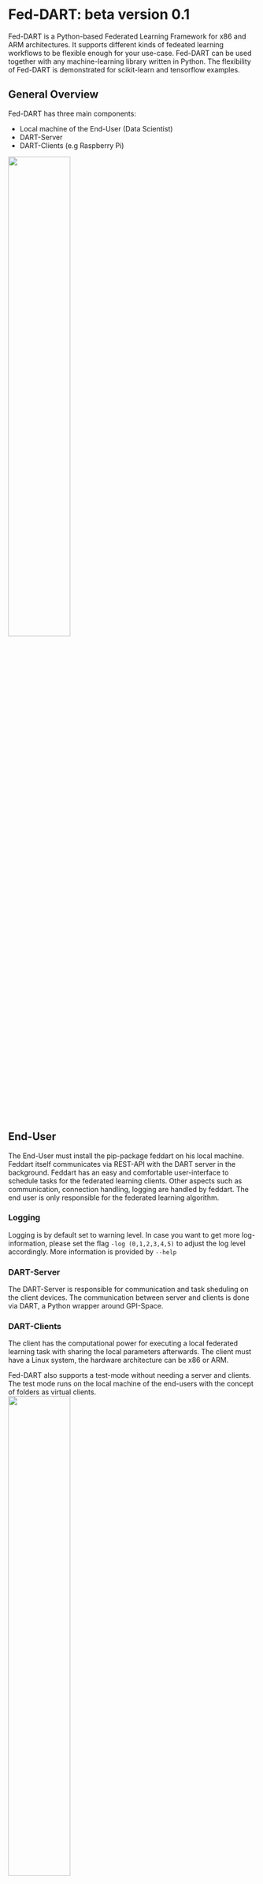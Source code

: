 # Fed-DART: beta version 0.1
Fed-DART is a Python-based Federated Learning Framework for x86 and ARM architectures. It supports different kinds of fedeated learning workflows to be flexible enough for your use-case.
Fed-DART can be used together with any machine-learning library written in Python. The flexibility of Fed-DART is demonstrated for scikit-learn and tensorflow examples.

## General Overview
Fed-DART has three main components:

* Local machine of the End-User (Data Scientist)
* DART-Server
* DART-Clients (e.g Raspberry Pi)
<img src="/images/general_workflow_feddart.png" width="50%" height="50%" />

## End-User

The End-User must install the pip-package feddart on his local machine.
Feddart itself communicates via REST-API with the DART server in the background.
Feddart has an easy and comfortable user-interface to schedule tasks for the federated learning clients.
Other aspects such as communication, connection handling, logging are handled by feddart. The end
user is only responsible for the federated learning algorithm.

### Logging
Logging is by default set to warning level. In case you want to get more log-information, please set the flag
``` -log (0,1,2,3,4,5) ``` to adjust the log level accordingly. More information is provided by ```--help```
### DART-Server
The DART-Server is responsible for communication and task sheduling on the client devices. The communication between
server and clients is done via DART, a Python wrapper around GPI-Space.

### DART-Clients
The client has the computational power for executing a local federated learning task with sharing the local parameters afterwards.
The client must have a Linux system, the hardware architecture can be x86 or ARM. 

Fed-DART also supports  a test-mode without needing a server and clients. The test mode runs on the local machine of the end-users
with the concept of folders as virtual clients.\
<img src="/images/test_workflow_feddart.png" width="50%" height="50%" />
 
## Test Environment with DART-Server and DART-Client as Docker-Container.
For experimental usage we recommend to use Docker. We provide a docker-compose file for automatically setting up the infrastructure. <br>
<img src="/images/docker_workflow_feddart.png" width="50%" height="50%" />
<br>
This will create a container for the DART-Server and two DART-Client containers.  
Following steps are needed: <br>
- cd docker/ 
- docker-compose build 
- docker-compose up -d (starts the infrastructure)
- docker-compose down (shut down the infrastructure after experiments)

**NOTE:** The used Docker-container are not optimized for security and size.

## Getting Started: Examples 
We have three simple examples to sketch the general workflow of Fed-DART usage.
All examples have two options
```python
python example_program -m test/real -ep 0
```
The option -m switch between test or real mode. The option -ep is needed for test mode to have an error probability. 
For the sake of brevity we look at the federated averaging example using MNIST dataset.
The code which runs on end user's local machine can be found in examples/federated_averaging.
Before executing the learning algorithm, end-user must initialize the WorkflowManager which 
is the user-interface to Fed-DART.
```python
from feddart.workflowManager import WorkflowManager
manager = WorkflowManager()
```
For some use-case, it's necessary that an initialization task is executed on every client device before any learning task.
In the current example, client must know the model structure before training the model itself (we only send 
the model's weights during learning process to the clients). Therefore the user can create an init task at the begining.
Fed-DART automatically sends this init task to clients, also to the ones connected later on, and checks if the init task was sucessfully executed on all clients before accepting new tasks. The server and server-known clients can 
be started through the function startFedDART.
```python
manager.createInitTask( parameterDict = {"model_structure": global_model.to_json()}
                      , filePath = "client_learning"
                      , executeFunction = "init"
                      )
manager.startFedDART( runtimeFile = "../serverFile.json" 
                    , maximal_numberDevices = 100
                    )
```
Fed-DART will support multiple federated learning workflows. In the current stage of development, we only support the case of sending tasks (taskType 1) to specific devices. The case of sending tasks to devices, which fulfills certain hardware requirements, will be included soon. <br>
To specify the parameterDict for the task, fetch the currently connected devices from the DART-server and set parameters.
```python
list_devices = manager.getAllDeviceNames()
parameterDict = {}
for idx, device in enumerate(list_devices):
	parameterDict[device] = { "global_model_weights": global_model_weights 
							, "batch_size": 10*idx + 8
							, "epochs": idx + 1 
							}
```
Afterwards start the task.
```python
manager.startTask( taskType = 1 
                 , taskName = task_name
                 , parameterDict = parameterDict
                 , filePath = "client_learning" 
                 , executeFunction = "learn"
                 )
while manager.getTaskStatus(task_name) != manager.TASK_STATUS_FINISHED:
    time.sleep(3)
taskResult = manager.getTaskResult(task_name) #return all results which are currently available

```
To execute this function we will now look on client side in the file client1/client_learning and the two functions
init and learn. To use these functions together with feddart you must decorate them with @feddart.
The init function has no return value. If an exception is thrown during the init task it will be automatically returned.

```python
from feddart.messageTranslator import feddart

@feddart
def init(model_structure):
    client_model = keras.models.model_from_json(model_structure)
    #then store it somewhere 

@feddart
def learn(global_model_weights, batch_size, epochs):
    cwd = os.path.dirname(os.path.abspath(__file__))
    client_model = keras.models.load_model(cwd + "/" + MODEL_NAME)
    client_model.compile( optimizer = "sgd", loss = "mse")
    client_model.set_weights(global_model_weights)
    x_train, y_train = get_mnist_train_data()
    client_model.fit( x_train
                    , y_train
                    , epochs = epochs
                    , batch_size = batch_size
                    )
    return client_model.get_weights()
```

## Using Fed-DART as pip package
To use feddart as pip package on your local machine cd into the repo and type
in the console
```python
pip install .
```
Afterwards you can integrate feddart in any project with from feddart.workflowManager import WorkflowManager.

## Functions in WorkflowManager
* Instantiation of WorkflowManager
```python
manager = WorkflowManager( testMode #True or False
                         , errorProbability #probability for throwing errors in test mode, set it atm to 0
                         )
```
* Creation of init task. Must be done before connecting to DART-server
```python
manager.createInitTask( parameterDict #dictionary with parameter names and values
                      , filePath #python file of executeFunction
                      , executeFunction #function which should be executed
                      )
```
* Connect to DART-Server
```python
manager.startFedDART( runtimeFile #settings how to connect to server
                    , deviceFile #devices, to which the server should connect
                    , maximal_numberDevices #maximal amount of devices for server
                    )
```

* Create a task. Fed-Dart will check the task requirements and accept the task if
  the requirements are fullfilled.
```python
manager.startTask( taskType #atm only type one is supported
                 , taskName #unique name of task (e.g "task_one)
                 , parameterDict #dict of format { "device_one": {"para1": 5}
                                #                , "device_two: {"para1": 10}}
                 , filePath #python file of executeFunction
                 , executeFunction #function which should be executed
                 )
```
* Get the status of a task by name. Result can be in "in queue", "in progress" or "finished"
```python
manager.getTaskStatus( taskName) #return: "in queue", "in progresss" or "finished
```
* At any time we can get the results of the task. The return will be a list of
  task results from the already finished clients. To get more information about the API
  of the task results, we refer to the documentation "API of task results" below.
```python
manager.getTaskResult( taskName) #return: list of task results
```

* Tasks can be removed from the DART-server (e.g. the task is finished). Already fetched 
  results from the server will be available locally (function will be implemented soon).
```python
manager.stopTask( taskName) 
```

* remove Device from the DART-Server.
```python
manager.removeDevice(deviceName) 
```

* Get the name of all devices, which are connected to the DART-server.
```python
manager.getAllDeviceNames() 
```

* Shut down the DART-server
```python
manager.stopFedDART() 
```
## API of task results
To access a task result we support multiple options as sketched in the hello world example.
* get duration of task and from which device
```python
taskResult.deviceName
taskResult.duration
```
* get the task results as list or dictionary
```python
taskResult.resultDict #format like {"result_0": 5, "result_1": 2 }
taskResult.resultList #format like [5,2]
```

## Further remarks
Fed-DART is currently under development and therefore room for improvement.
If you have any issues, suggestions for new features or new example use-cases 
which can be integrated in our repo feel free to contact
nico.weber@itwm.fraunhofer.de.
We also have a Teams channel for announcing news regarding Fed-DART. If you want to 
join this channel, contact us.

